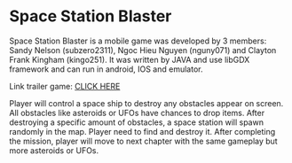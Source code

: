 # Space Station Blaster

Space Station Blaster is a mobile game was developed by 3 members: Sandy Nelson (subzero2311), Ngoc Hieu Nguyen (nguny071) and Clayton Frank Kingham (kingo251).
It was written by JAVA and use libGDX framework and can run in android, IOS and emulator.

Link trailer game: [CLICK HERE](https://drive.google.com/file/d/1rrhaatoTpHWM9eLU1tzxgvvCPgNxCQsV/view?usp=sharing)

Player will control a space ship to destroy any obstacles appear on screen. All obstacles like asteroids or UFOs have chances to drop items. 
After destroying a specific amount of obstacles, a space station will spawn randomly in the map. Player need to find and destroy it. 
After completing the mission, player will move to next chapter with the same gameplay but more asteroids or UFOs.
